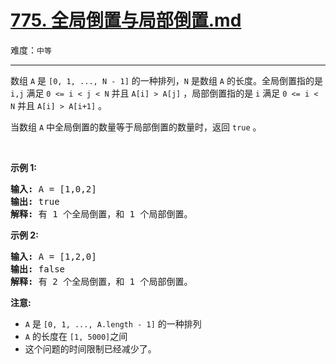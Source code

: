 # [775. 全局倒置与局部倒置.md](https://leetcode-cn.com/problems/global-and-local-inversions)

难度：`中等`

---

<p>数组&nbsp;<code>A</code>&nbsp;是&nbsp;<code>[0, 1, ..., N - 1]</code>&nbsp;的一种排列，<code>N</code> 是数组&nbsp;<code>A</code>&nbsp;的长度。全局倒置指的是 <code>i,j</code>&nbsp;满足&nbsp;<code>0 &lt;= i &lt; j &lt; N</code> 并且&nbsp;<code>A[i] &gt; A[j]</code>&nbsp;，局部倒置指的是 <code>i</code> 满足&nbsp;<code>0 &lt;= i &lt; N</code>&nbsp;并且&nbsp;<code>A[i] &gt; A[i+1]</code>&nbsp;。</p>

<p>当数组&nbsp;<code>A</code>&nbsp;中全局倒置的数量等于局部倒置的数量时，返回 <code>true</code> 。</p>

<p>&nbsp;</p>

<p><strong>示例 1:</strong></p>

<pre>
<strong>输入:</strong> A = [1,0,2]
<strong>输出:</strong> true
<strong>解释:</strong> 有 1 个全局倒置，和 1 个局部倒置。
</pre>

<p><strong>示例 2:</strong></p>

<pre>
<strong>输入:</strong> A = [1,2,0]
<strong>输出:</strong> false
<strong>解释:</strong> 有 2 个全局倒置，和 1 个局部倒置。
</pre>

<p><strong>注意:</strong></p>

<ul>
	<li><code>A</code> 是&nbsp;<code>[0, 1, ..., A.length - 1]</code>&nbsp;的一种排列</li>
	<li><code>A</code> 的长度在&nbsp;<code>[1, 5000]</code>之间</li>
	<li>这个问题的时间限制已经减少了。</li>
</ul>
